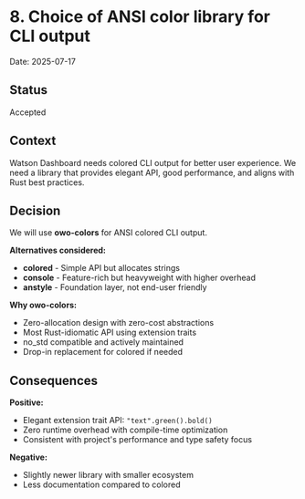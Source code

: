 # 8. Choice of ANSI color library for CLI output

Date: 2025-07-17

## Status

Accepted

## Context

Watson Dashboard needs colored CLI output for better user experience. We need a library that provides elegant API, good performance, and aligns with Rust best practices.

## Decision

We will use **owo-colors** for ANSI colored CLI output.

**Alternatives considered:**
- **colored** - Simple API but allocates strings
- **console** - Feature-rich but heavyweight with higher overhead
- **anstyle** - Foundation layer, not end-user friendly

**Why owo-colors:**
- Zero-allocation design with zero-cost abstractions
- Most Rust-idiomatic API using extension traits
- no_std compatible and actively maintained
- Drop-in replacement for colored if needed

## Consequences

**Positive:**
- Elegant extension trait API: `"text".green().bold()`
- Zero runtime overhead with compile-time optimization
- Consistent with project's performance and type safety focus

**Negative:**
- Slightly newer library with smaller ecosystem
- Less documentation compared to colored
